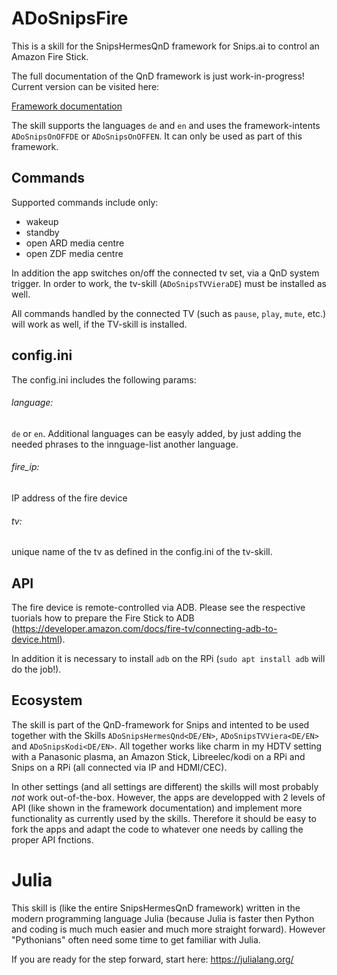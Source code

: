 # ADoSnipsFire

This is a skill for the SnipsHermesQnD framework for Snips.ai
to control an Amazon Fire Stick.

 The full documentation of the QnD framework is just work-in-progress!
 Current version can be visited here:

 [Framework documentation](https://andreasdominik.github.io/ADoSnipsQnD/dev)

 The skill supports the languages `de` and `en` and uses the
 framework-intents `ADoSnipsOnOFFDE` or `ADoSnipsOnOFFEN`. It can only be used as
 part of this framework.

## Commands

Supported commands include only:

* wakeup
* standby
* open ARD media centre
* open ZDF media centre

In addition the app switches on/off the connected tv set, via a QnD system trigger.
In order to work, the tv-skill (`ADoSnipsTVVieraDE`) must be installed as well.

All commands handled by the connected TV (such as `pause`, `play`, `mute`, etc.)
will work as well, if the TV-skill is installed.


## config.ini

The config.ini includes the following params:

###### language:
`de` or `en`. Additional languages can be easyly added, by just
            adding the needed phrases to the innguage-list another language.

###### fire_ip:
IP address of the fire device

###### tv:
unique name of the tv as defined in the config.ini of the tv-skill.


## API

The fire device is remote-controlled via ADB. Please see the respective tuorials
how to prepare the Fire Stick to ADB
(https://developer.amazon.com/docs/fire-tv/connecting-adb-to-device.html).

In addition it is necessary to install `adb` on the RPi (`sudo apt install adb`
will do the job!).

## Ecosystem

The skill is part of the QnD-framework for Snips and intented to be used together
with the Skills `ADoSnipsHermesQnd<DE/EN>`, `ADoSnipsTVViera<DE/EN>` and
`ADoSnipsKodi<DE/EN>`. All together
works like charm in my HDTV setting with a Panasonic plasma, an Amazon Stick,
Libreelec/kodi on a RPi and Snips on a RPi (all connected via IP and HDMI/CEC).

In other settings (and all settings are different) the skills will
most probably *not* work out-of-the-box. However, the apps are developped
with 2 levels of API (like shown in the framework documentation) and implement
more functionality as currently used by the skills. Therefore it should be easy
to fork the apps and adapt the code to whatever one needs by calling the
proper API fnctions.

# Julia

This skill is (like the entire SnipsHermesQnD framework) written in the
modern programming language Julia (because Julia is faster
then Python and coding is much much easier and much more straight forward).
However "Pythonians" often need some time to get familiar with Julia.

If you are ready for the step forward, start here: https://julialang.org/
